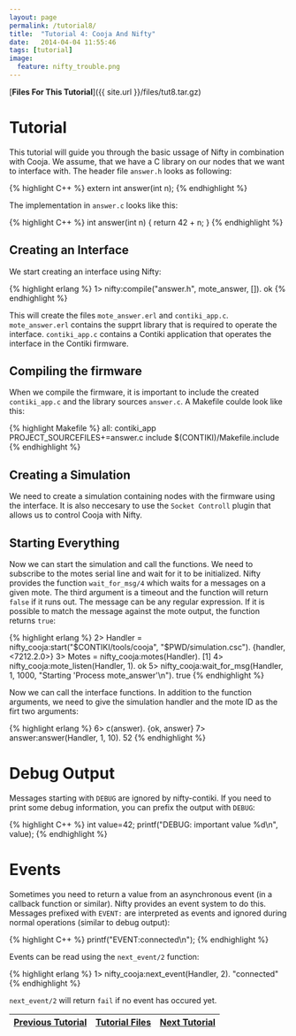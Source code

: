 ```yaml
---
layout: page
permalink: /tutorial8/
title:  "Tutorial 4: Cooja And Nifty"
date:   2014-04-04 11:55:46
tags: [tutorial]
image:
  feature: nifty_trouble.png
---
```


[**Files For This Tutorial**]({{ site.url }}/files/tut8.tar.gz)

# Tutorial
This tutorial will guide you through the basic ussage of Nifty in combination with Cooja. We assume, that we have a C library on our nodes that we want to interface with. The header file `answer.h` looks as following:

{% highlight C++ %}
extern int answer(int n);
{% endhighlight %}

The implementation in `answer.c` looks like this:

{% highlight C++ %}
int
answer(int n) {
  return 42 + n;
}
{% endhighlight %}

## Creating an Interface
We start creating an interface using Nifty:

{% highlight erlang %}
1> nifty:compile("answer.h", mote_answer, []).
ok
{% endhighlight %}

This will create the files `mote_answer.erl` and `contiki_app.c`. `mote_answer.erl` contains the supprt library that is required to operate the interface. `contiki_app.c` contains a Contiki application that operates the interface in the Contiki firmware.

## Compiling the firmware
When we compile the firmware, it is important to include the created `contiki_app.c` and the library sources `answer.c`. A Makefile coulde look like this:

{% highlight Makefile %}
all: contiki_app
PROJECT_SOURCEFILES+=answer.c
include $(CONTIKI)/Makefile.include
{% endhighlight %}

## Creating a Simulation
We need to create a simulation containing nodes with the firmware using the interface. It is also neccesary to use the `Socket Controll` plugin that allows us to control Cooja with Nifty.

## Starting Everything
Now we can start the simulation and call the functions. We need to subscribe to the motes serial line and wait for it to be initialized. Nifty provides the function `wait_for_msg/4` which waits for a messages on a given mote. The third argument is a timeout and the function will return `false` if it runs out. The message can be any regular expression. If it is possible to match the message against the mote output, the function returns `true`:

{% highlight erlang %}
2> Handler = nifty_cooja:start("$CONTIKI/tools/cooja", "$PWD/simulation.csc").
{handler, <7212.2.0>}
3> Motes = nifty_cooja:motes(Handler).
[1]
4> nifty_cooja:mote_listen(Handler, 1).
ok
5> nifty_cooja:wait_for_msg(Handler, 1, 1000, "Starting 'Process mote_answer'\n").
true
{% endhighlight %}

Now we can call the interface functions. In addition to the function arguments, we need to give the simulation handler and the mote ID as the firt two arguments:

{% highlight erlang %}
6> c(answer).
{ok, answer}
7> answer:answer(Handler, 1, 10).
52
{% endhighlight %}

# Debug Output
Messages starting with `DEBUG` are ignored by nifty-contiki. If you need to print some debug information, you can prefix the output with `DEBUG`:

{% highlight C++ %}
int value=42;
printf("DEBUG: important value %d\n", value);
{% endhighlight %}

# Events
Sometimes you need to return a value from an asynchronous event (in a callback function or similar). Nifty provides an event system to do this. Messages prefixed with `EVENT:` are interpreted as events and ignored during normal operations (similar to debug output):

{% highlight C++ %}
printf("EVENT:connected\n");
{% endhighlight %}

Events can be read using the `next_event/2` function:

{% highlight erlang %}
1> nifty_cooja:next_event(Handler, 2).
"connected"
{% endhighlight %}

`next_event/2` will return `fail` if no event has occured yet.

| [Previous Tutorial](../tutorial7) | [Tutorial Files](../files/tut8.tar.gz) | [Next Tutorial](../tutorial9) |
|-----------------------------------|----------------------------------------|-------------------------------|
